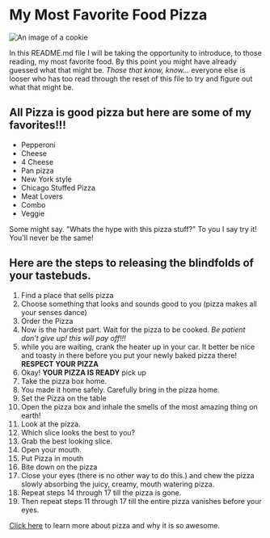 # My Most Favorite Food Pizza

![An image of a cookie](http://lorempixel.com/400/200/)

In this README.md file I will be taking the opportunity to introduce, to those reading, my most favorite food. By this point you might have already guessed what that might be. _Those that know, know..._ everyone else is looser who has too read through the reset of this file to try and figure out what that might be.

## All Pizza is good pizza but here are some of my favorites!!!

* Pepperoni
* Cheese
* 4 Cheese
* Pan pizza
* New York style
* Chicago Stuffed Pizza
* Meat Lovers
* Combo
* Veggie

Some might say.
"Whats the hype with this pizza stuff?"
To you I say try it! You'll never be the same!



## Here are the steps to releasing the blindfolds of your tastebuds.

1. Find a place that sells pizza
2. Choose something that looks and sounds good to you (pizza makes all your senses dance)
3. Order the Pizza
4. Now is the hardest part. Wait for the pizza to be cooked. _Be patient don't give up! this will pay off!!!_
5. while you are waiting, crank the heater up in your car. It better be nice and toasty in there before you put your newly baked pizza there! **RESPECT YOUR PIZZA**
6. Okay! **YOUR PIZZA IS READY** pick up
7. Take the pizza box home.
8. You made it home safely. Carefully bring in the pizza home.
9. Set the Pizza on the table
10. Open the pizza box and inhale the smells of the most amazing thing on earth!
11. Look at the pizza.
12. Which slice looks the best to you?
13. Grab the best looking slice.
14. Open your mouth.
15. Put Pizza in mouth
16. Bite down on the pizza
17. Close your eyes (there is no other way to do this.) and chew the pizza slowly absorbing the juicy, creamy, mouth watering pizza.
18. Repeat steps 14 through 17 till the pizza is gone.
19. Then repeat steps 11 through 17 till the entire pizza vanishes before your eyes.


[Click here](https://en.wikipedia.org/wiki/Pizza) to learn more about pizza and why it is so awesome.
